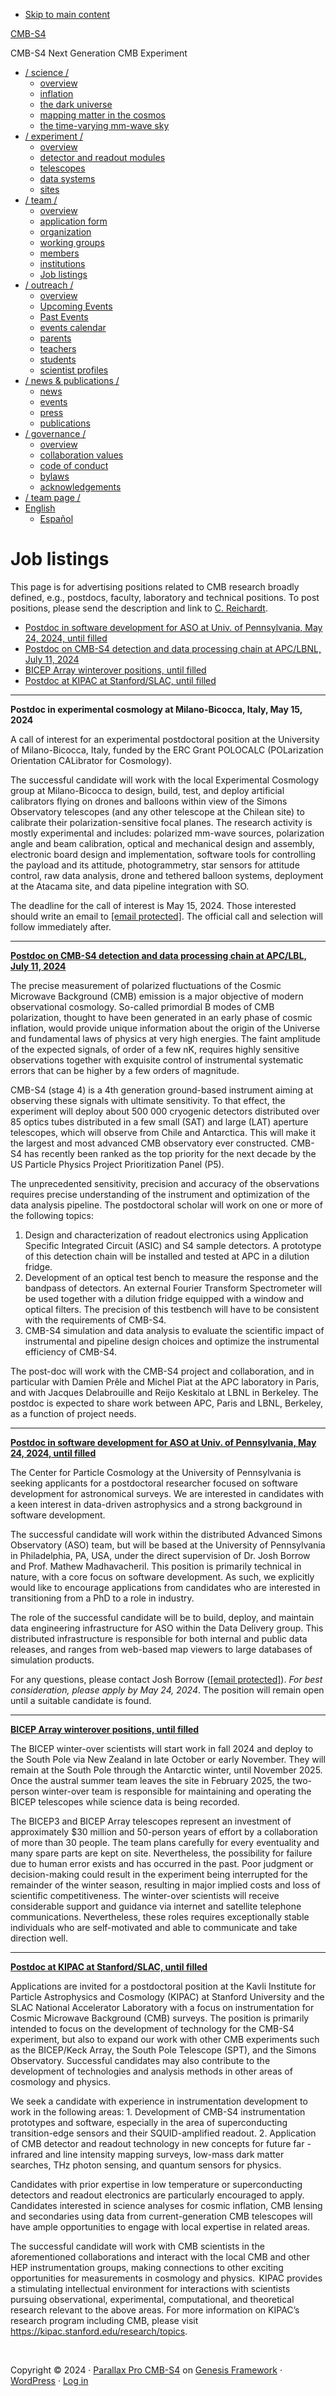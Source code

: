 - [Skip to main content](#genesis-content)

[CMB-S4](https://cmb-s4.org/)

CMB-S4 Next Generation CMB Experiment

- [/ science /](https://cmb-s4.org/science/)
  - [overview](https://cmb-s4.org/science/)
  - [inflation](https://cmb-s4.org/science/inflation/)
  - [the dark universe](https://cmb-s4.org/science/the-dark-universe/)
  - [mapping matter in the cosmos](https://cmb-s4.org/science/mapping-matter-in-the-cosmos/)
  - [the time-varying mm-wave sky](https://cmb-s4.org/science/the-time-varying-mm-wave-sky/)
- [/ experiment /](https://cmb-s4.org/experiment/)
  - [overview](https://cmb-s4.org/experiment/)
  - [detector and readout modules](https://cmb-s4.org/experiment/detector-and-readout-modules/)
  - [telescopes](https://cmb-s4.org/experiment/telescopes/)
  - [data systems](https://cmb-s4.org/experiment/data-systems/)
  - [sites](https://cmb-s4.org/experiment/sites/)
- [/ team /](https://cmb-s4.org/team/)
  - [overview](https://cmb-s4.org/team/)
  - [application form](https://docs.google.com/forms/d/e/1FAIpQLSeWN8oUKfBw1f3kG5DAACIRvZqYHTjG_K6fRMUnbq7T0uDidg/viewform)
  - [organization](https://cmb-s4.org/team/organization/)
  - [working groups](https://cmb-s4.org/team/working-groups/)
  - [members](https://people.cmb-s4.org/public/showdir.php)
  - [institutions](https://people.cmb-s4.org/public/showorgs.php)
  - [Job listings](https://cmb-s4.org/team/job-postings/)
- [/ outreach /](https://cmb-s4.org/outreach/)
  - [overview](https://cmb-s4.org/outreach/)
  - [Upcoming Events](https://cmb-s4.org/outreach/upcoming-events/)
  - [Past Events](https://cmb-s4.org/outreach/past-events/)
  - [events calendar](https://cmb-s4.org/outreach/events-calendar/)
  - [parents](https://cmb-s4.org/outreach/parents/)
  - [teachers](https://cmb-s4.org/outreach/teachers/)
  - [students](https://cmb-s4.org/outreach/students/)
  - [scientist profiles](https://cmb-s4.org/outreach/scientist-of-the-week/)
- [/ news & publications /](https://cmb-s4.org/news/)
  - [news](https://cmb-s4.org/news/)
  - [events](https://cmb-s4.org/news/events/)
  - [press](https://cmb-s4.org/news/press/)
  - [publications](https://cmb-s4.org/news/publications/)
- [/ governance /](https://cmb-s4.org/governance/)
  - [overview](https://cmb-s4.org/governance/)
  - [collaboration values](https://cmb-s4.org/governance/collaboration-values/)
  - [code of conduct](https://cmb-s4.org/governance/code-of-conduct/)
  - [bylaws](https://cmb-s4.org/governance/bylaws/)
  - [acknowledgements](https://cmb-s4.org/governance/acknowledgements/)
- [/ team page /](https://cmb-s4.org/team-page)
- [English](#pll_switcher)
  - [Español](https://cmb-s4.org/es/equipo/ofertas-de-empleo/)

# Job listings

This page is for advertising positions related to CMB research broadly defined, e.g., postdocs, faculty, laboratory and technical positions. To post positions, please send the description and link to [C. Reichardt]().

- [Postdoc in software development for ASO at Univ. of Pennsylvania, May 24, 2024, until filled](#penn)
- [Postdoc on CMB-S4 detection and data processing chain at APC/LBNL, July 11, 2024](#apclbl)
- [BICEP Array winterover positions, until filled](#bicep)
- [Postdoc at KIPAC at Stanford/SLAC, until filled](#kipac)

------------------------------------------------------------------------

**Postdoc in experimental cosmology at Milano-Bicocca, Italy, May 15, 2024**

A call of interest for an experimental postdoctoral position at the University of Milano-Bicocca, Italy, funded by the ERC Grant POLOCALC (POLarization Orientation CALibrator for Cosmology).

The successful candidate will work with the local Experimental Cosmology group at Milano-Bicocca to design, build, test, and deploy artificial calibrators flying on drones and balloons within view of the Simons Observatory telescopes (and any other telescope at the Chilean site) to calibrate their polarization-sensitive focal planes. The research activity is mostly experimental and includes: polarized mm-wave sources, polarization angle and beam calibration, optical and mechanical design and assembly, electronic board design and implementation, software tools for controlling the payload and its attitude, photogrammetry, star sensors for attitude control, raw data analysis, drone and tethered balloon systems, deployment at the Atacama site, and data pipeline integration with SO.

The deadline for the call of interest is May 15, 2024. Those interested should write an email to [\[email protected\]](). The official call and selection will follow immediately after.

------------------------------------------------------------------------

**[Postdoc on CMB-S4 detection and data processing chain at APC/LBL, July 11, 2024](https://academicjobsonline.org/ajo/jobs/27549)**

The precise measurement of polarized fluctuations of the Cosmic Microwave Background (CMB) emission is a major objective of modern observational cosmology. So-called primordial B modes of CMB polarization, thought to have been generated in an early phase of cosmic inflation, would provide unique information about the origin of the Universe and fundamental laws of physics at very high energies. The faint amplitude of the expected signals, of order of a few nK, requires highly sensitive observations together with exquisite control of instrumental systematic errors that can be higher by a few orders of magnitude.

CMB-S4 (stage 4) is a 4th generation ground-based instrument aiming at observing these signals with ultimate sensitivity. To that effect, the experiment will deploy about 500 000 cryogenic detectors distributed over 85 optics tubes distributed in a few small (SAT) and large (LAT) aperture telescopes, which will observe from Chile and Antarctica. This will make it the largest and most advanced CMB observatory ever constructed. CMB-S4 has recently been ranked as the top priority for the next decade by the US Particle Physics Project Prioritization Panel (P5).

The unprecedented sensitivity, precision and accuracy of the observations requires precise understanding of the instrument and optimization of the data analysis pipeline. The postdoctoral scholar will work on one or more of the following topics:

1.  Design and characterization of readout electronics using Application Specific Integrated Circuit (ASIC) and S4 sample detectors. A prototype of this detection chain will be installed and tested at APC in a dilution fridge.
2.  Development of an optical test bench to measure the response and the bandpass of detectors. An external Fourier Transform Spectrometer will be used together with a dilution fridge equipped with a window and optical filters. The precision of this testbench will have to be consistent with the requirements of CMB-S4.
3.  CMB-S4 simulation and data analysis to evaluate the scientific impact of instrumental and pipeline design choices and optimize the instrumental efficiency of CMB-S4.

The post-doc will work with the CMB-S4 project and collaboration, and in particular with Damien Prêle and Michel Piat at the APC laboratory in Paris, and with Jacques Delabrouille and Reijo Keskitalo at LBNL in Berkeley. The postdoc is expected to share work between APC, Paris and LBNL, Berkeley, as a function of project needs.

------------------------------------------------------------------------

**[Postdoc in software development for ASO at Univ. of Pennsylvania, May 24, 2024, until filled](https://theapplicantmanager.com/jobs?pos=sm162&fs=1.0em)**

The Center for Particle Cosmology at the University of Pennsylvania is seeking applicants for a postdoctoral researcher focused on software development for astronomical surveys. We are interested in candidates with a keen interest in data-driven astrophysics and a strong background in software development.

The successful candidate will work within the distributed Advanced Simons Observatory (ASO) team, but will be based at the University of Pennsylvania in Philadelphia, PA, USA, under the direct supervision of Dr. Josh Borrow and Prof. Mathew Madhavacheril. This position is primarily technical in nature, with a core focus on software development. As such, we explicitly would like to encourage applications from candidates who are interested in transitioning from a PhD to a role in industry.

The role of the successful candidate will be to build, deploy, and maintain data engineering infrastructure for ASO within the Data Delivery group. This distributed infrastructure is responsible for both internal and public data releases, and ranges from web-based map viewers to large databases of simulation products.

For any questions, please contact Josh Borrow ([\[email protected\]]()). *For best consideration, please apply by May 24, 2024*. The position will remain open until a suitable candidate is found.

------------------------------------------------------------------------

**[BICEP Array winterover positions, until filled](https://hr.myu.umn.edu/jobs/ext/361030)**

The BICEP winter-over scientists will start work in fall 2024 and deploy to the South Pole via New Zealand in late October or early November. They will remain at the South Pole through the Antarctic winter, until November 2025. Once the austral summer team leaves the site in February 2025, the two-person winter-over team is responsible for maintaining and operating the BICEP telescopes while science data is being recorded. 

The BICEP3 and BICEP Array telescopes represent an investment of approximately $30 million and 50-person years of effort by a collaboration of more than 30 people. The team plans carefully for every eventuality and many spare parts are kept on site. Nevertheless, the possibility for failure due to human error exists and has occurred in the past. Poor judgment or decision-making could result in the experiment being interrupted for the remainder of the winter season, resulting in major implied costs and loss of scientific competitiveness. The winter-over scientists will receive considerable support and guidance via internet and satellite telephone communications. Nevertheless, these roles requires exceptionally stable individuals who are self-motivated and able to communicate and take direction well.

------------------------------------------------------------------------

**[Postdoc at KIPAC at Stanford/SLAC, until filled](https://academicjobsonline.org/ajo/jobs/27171)**

Applications are invited for a postdoctoral position at the Kavli Institute for Particle Astrophysics and Cosmology (KIPAC) at Stanford University and the SLAC National Accelerator Laboratory with a focus on instrumentation for Cosmic Microwave Background (CMB) surveys. The position is primarily intended to focus on the development of technology for the CMB-S4 experiment, but also to expand our work with other CMB experiments such as the BICEP/Keck Array, the South Pole Telescope (SPT), and the Simons Observatory. Successful candidates may also contribute to the development of technologies and analysis methods in other areas of cosmology and physics.

We seek a candidate with experience in instrumentation development to work in the following areas: 1. Development of CMB-S4 instrumentation prototypes and software, especially in the area of superconducting transition-edge sensors and their SQUID-amplified readout. 2. Application of CMB detector and readout technology in new concepts for future far -infrared and line intensity mapping surveys, low-mass dark matter searches, THz photon sensing, and quantum sensors for physics.

Candidates with prior expertise in low temperature or superconducting detectors and readout electronics are particularly encouraged to apply. Candidates interested in science analyses for cosmic inflation, CMB lensing and secondaries using data from current-generation CMB telescopes will have ample opportunities to engage with local expertise in related areas.

The successful candidate will work with CMB scientists in the aforementioned collaborations and interact with the local CMB and other HEP instrumentation groups, making connections to other exciting opportunities for measurements in cosmology and physics.  KIPAC provides a stimulating intellectual environment for interactions with scientists pursuing observational, experimental, computational, and theoretical research relevant to the above areas. For more information on KIPAC’s research program including CMB, please visit <https://kipac.stanford.edu/research/topics>.

 

Copyright © 2024 · [Parallax Pro CMB-S4](http://my.studiopress.com/themes/parallax/) on [Genesis Framework](https://www.studiopress.com/) · [WordPress](https://wordpress.org/) · [Log in](https://cmb-s4.org/wp-login.php)
